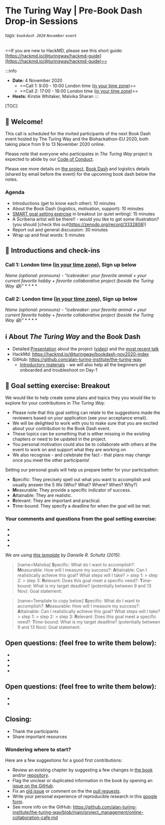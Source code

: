 # The Turing Way | Pre-Book Dash Drop-in Sessions

###### tags: `bookdash 2020` `November` `event`

==If you are new to HackMD, please see this short guide: [https://hackmd.io/@turingway/hackmd-guide](https://hackmd.io/@turingway/hackmd-guide)==


:::info
- **Date:** 4 November 2020
    - ==Call 1: 9:00 - 10:00 London time ([in your time zone](https://arewemeetingyet.com/London/2020-11-04/09:00/The%20Turing%20Way%20Book%20Dash%20Drop-in#eyJ1cmwiOiJodHRwczovL2hhY2ttZC5pby9AdHVyaW5nd2F5L2Jvb2tkYXNoLW5vdjIwMjAtZHJvcC1pbiJ9))==
    - ==Call 2: 17:00 - 18:00 London time ([in your time zone](https://arewemeetingyet.com/London/2020-11-04/17:00/The%20Turing%20Way%20Book%20Dash%20Drop-in#eyJ1cmwiOiJodHRwczovL2hhY2ttZC5pby9AdHVyaW5nd2F5L2Jvb2tkYXNoLW5vdjIwMjAtZHJvcC1pbiJ9))==
- **Hosts:** Kirstie Whitaker, Malvika Sharan
:::

[TOC]

:sunflower: Welcome!
---

This call is scheduled for the invited participants of the next Book Dash event hosted by The Turing Way and the Biohackathon-EU 2020, both taking place from 9 to 13 November 2020 online.

Please note that everyone who participates in _The Turing Way_ project is expected to abide by our [Code of Conduct](https://github.com/alan-turing-institute/the-turing-way/blob/main/CODE_OF_CONDUCT.md).

Please see more details on [the project](https://github.com/alan-turing-institute/the-turing-way), [Book Dash](https://book.the-turing-way.org/community-handbook/bookdash.html) and logistics details (shared by email before the event) for the upcoming book dash below the notes.

### Agenda

- Introductions (get to know each other): 10 minutes
- About the Book Dash (logistics, motivation, support): 10 minutes
- [SMART goal setting exercise](https://www.atlassian.com/blog/productivity/how-to-write-smart-goals) in breakout (or quiet writing): 15 minutes
- A Scriberia artist will be there!! - would you like to get some illustration? (you should [check this out(https://zenodo.org/record/3332808))
- Report out and general discussion: 30 minutes
- Wrap up and final words: 5 minutes

:wave: Introductions and check-ins
---
### Call 1: London time ([in your time zone](https://arewemeetingyet.com)), Sign up below

*Name (optional: pronouns) - "icebreaker: your favorite animal + your current favorite hobby + favorite collaborative project (beside the _Turing Way_ :sweat_smile:)"*
*
*
*
*

### Call 2: London time ([in your time zone](https://arewemeetingyet.com)), Sign up below

*Name (optional: pronouns) - "icebreaker: your favorite animal + your current favorite hobby + favorite collaborative project (beside the _Turing Way_ :sweat_smile:)"*
*
*
*
*


:information_source: About _The Turing Way_ and the Book Dash
---
<!-- Other important details discussed during the meeting can be entered here. -->
* Detailed [Presentation](https://zenodo.org/record/3615259) about the project ([video](https://www.youtube.com/watch?v=dlycvMU45ek)) and the [most recent talk](https://zenodo.org/record/4139831)
* HackMd: https://hackmd.io/@turingway/bookdash-nov2020-index
* GitHub: https://github.com/alan-turing-institute/the-turing-way
    * [Introductory materials](https://hackmd.io/@turingway/bookdash-nov2020-index#GitHub-Resources) - we will also help all the beginners get onboarded and troubleshoot on Day-1

:dart: Goal setting exercise: Breakout
---

We would like to help create some plans and topics they you would like to explore for your contributions in _The Turing Way_.
- Please note that this goal setting can relate to the suggestions made the reviewers based on your application (see your acceptance email).
- We will be delighted to work with you to make sure that you are excited about your contribution to the Book Dash event.
- These topics can be something that is either missing in the existing chapters or need to be updated in the project.
- You personal motivation could also be to collaborate with others at the event to work on and support what they are working on
- We also recognise - and celebrate the fact - that plans may change once you meet the other participants!


Setting our personal goals will help us prepare better for your participation:
- **S**pecific: They precisely spell out what you want to accomplish and usually answer the 5 Ws (Who? What? Where? When? Why?)
- **M**easurable: They provide a specific indicator of success.
- **A**ttainable: They are realistic.
- **R**elevant: They are important and practical.
- **T**ime-bound: They specify a deadline for when the goal will be met.

### Your comments and questions from the goal setting exercise:
*
*
*
*

*We are using [this template](https://freespiritpublishingblog.com/wp-content/uploads/2015/08/setting-smart-goals.pdf) by Danielle R. Schultz (2015).*

> [name=Malvika]
> **S**pecific: What do I want to accomplish?:
> **M**easurable: How will I measure my success?:
> **A**ttainable: Can I realistically achieve this goal? What steps will I take?
    > step 1:
    > step 2:
    > step 3:
> **R**elevant: Does this goal meet a specific need?:
> **T**ime-bound: What is my target deadline? (potentially between 9 and 13 Nov):
> Goal statement:

> [name=Template to copy below]
> **S**pecific: What do I want to accomplish?:
> **M**easurable: How will I measure my success?:
> **A**ttainable: Can I realistically achieve this goal? What steps will I take?
    > step 1:
    > step 2:
    > step 3:
> **R**elevant: Does this goal meet a specific need?:
> **T**ime-bound: What is my target deadline? (potentially between 9 and 13 Nov):
> Goal statement:


## Open questions: (feel free to write them below):
*
*
*
*

##  Open questions: (feel free to write them below):

-
-

##  Closing:

- Thank the participants
- Share important resources

### Wondering where to start?

Here are a few suggestions for a good first contributions:

- Review an existing chapter by suggesting a few changes in [the book](https://book.the-turing-way.org) and/or [repository](https://github.com/alan-turing-institute/the-turing-way).
- Flag the unclear or duplicated information in the book by opening an [issue on the GitHub](https://github.com/alan-turing-institute/the-turing-way/issues).
- Fix an [old issue](https://github.com/alan-turing-institute/the-turing-way/issues) or comment on the the [pull requests](https://github.com/alan-turing-institute/the-turing-way/pulls).
- Write your personal experience of reproducible research in this [google form](https://goo.gl/forms/akFqZEIy2kxAjfZW2).
- See more info on the GitHub: https://github.com/alan-turing-institute/the-turing-way/blob/main/project_management/online-collaboration-cafe.md

